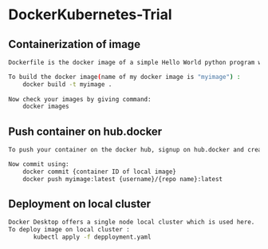 # DockerKubernetes-Trial</br>

## Containerization of image
```bash
Dockerfile is the docker image of a simple Hello World python program which is my_script.py.

To build the docker image(name of my docker image is "myimage") :
    docker build -t myimage .
    
Now check your images by giving command:
    docker images
```
## Push container on hub.docker
```bash
To push your container on the docker hub, signup on hub.docker and create a repository

Now commit using:
    docker commit {container ID of local image}
    docker push myimage:latest {username}/{repo name}:latest    
```
## Deployment on local cluster
```bash
Docker Desktop offers a single node local cluster which is used here.
To deploy image on local cluster :
       kubectl apply -f depployment.yaml
```
